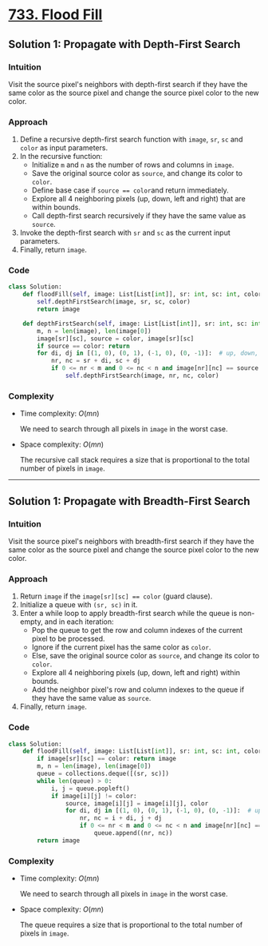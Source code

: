 # [733. Flood Fill](https://leetcode.com/problems/flood-fill/solutions/4098937/flood-fill-python-easy-explanations/)

## Solution 1: Propagate with Depth-First Search

### Intuition

Visit the source pixel's neighbors with depth-first search if they have the same color as the source pixel and change the source pixel color to the new color.

### Approach

1. Define a recursive depth-first search function with `image`, `sr`, `sc` and `color` as input parameters.
1. In the recursive function:
   - Initialize `m` and `n` as the number of rows and columns in `image`.
   - Save the original source color as `source`, and change its color to `color`.
   - Define base case if `source == color`and return immediately.
   - Explore all 4 neighboring pixels (up, down, left and right) that are within bounds.
   - Call depth-first search recursively if they have the same value as `source`.
1. Invoke the depth-first search with `sr` and `sc` as the current input parameters.
1. Finally, return `image`.

### Code

```python
class Solution:
    def floodFill(self, image: List[List[int]], sr: int, sc: int, color: int) -> List[List[int]]:
        self.depthFirstSearch(image, sr, sc, color)
        return image

    def depthFirstSearch(self, image: List[List[int]], sr: int, sc: int, color: int) -> None:
        m, n = len(image), len(image[0])
        image[sr][sc], source = color, image[sr][sc]
        if source == color: return
        for di, dj in [(1, 0), (0, 1), (-1, 0), (0, -1)]:  # up, down, left, right
            nr, nc = sr + di, sc + dj
            if 0 <= nr < m and 0 <= nc < n and image[nr][nc] == source:
                self.depthFirstSearch(image, nr, nc, color)
```

### Complexity

- Time complexity: $O(mn)$

  We need to search through all pixels in `image` in the worst case.

- Space complexity: $O(mn)$

  The recursive call stack requires a size that is proportional to the total number of pixels in `image`.

---

## Solution 1: Propagate with Breadth-First Search

### Intuition

Visit the source pixel's neighbors with breadth-first search if they have the same color as the source pixel and change the source pixel color to the new color.

### Approach

1. Return `image` if the `image[sr][sc] == color` (guard clause).
1. Initialize a queue with `(sr, sc)` in it.
1. Enter a while loop to apply breadth-first search while the queue is non-empty, and in each iteration:
   - Pop the queue to get the row and column indexes of the current pixel to be processed.
   - Ignore if the current pixel has the same color as `color`.
   - Else, save the original source color as `source`, and change its color to `color`.
   - Explore all 4 neighboring pixels (up, down, left and right) within bounds.
   - Add the neighbor pixel's row and column indexes to the queue if they have the same value as `source`.
1. Finally, return `image`.

### Code

```python
class Solution:
    def floodFill(self, image: List[List[int]], sr: int, sc: int, color: int) -> List[List[int]]:
        if image[sr][sc] == color: return image
        m, n = len(image), len(image[0])
        queue = collections.deque([(sr, sc)])
        while len(queue) > 0:
            i, j = queue.popleft()
            if image[i][j] != color:
                source, image[i][j] = image[i][j], color
                for di, dj in [(1, 0), (0, 1), (-1, 0), (0, -1)]:  # up, down, left, right
                    nr, nc = i + di, j + dj
                    if 0 <= nr < m and 0 <= nc < n and image[nr][nc] == source:
                        queue.append((nr, nc))
        return image
```

### Complexity

- Time complexity: $O(mn)$

  We need to search through all pixels in `image` in the worst case.

- Space complexity: $O(mn)$

  The queue requires a size that is proportional to the total number of pixels in `image`.

